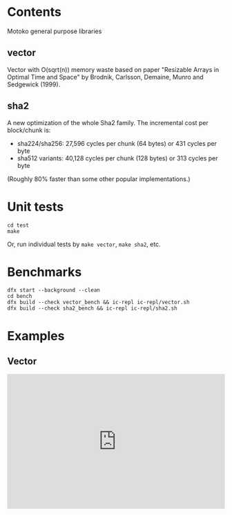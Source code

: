 # Contents
Motoko general purpose libraries

## vector

Vector with O(sqrt(n)) memory waste based on paper "Resizable Arrays in Optimal Time and Space" by Brodnik, Carlsson, Demaine, Munro and Sedgewick (1999).

## sha2

A new optimization of the whole Sha2 family. The incremental cost per block/chunk is:

* sha224/sha256: 27,596 cycles per chunk (64 bytes) or 431 cycles per byte
* sha512 variants: 40,128 cycles per chunk (128 bytes) or 313 cycles per byte

(Roughly 80% faster than some other popular implementations.) 

# Unit tests

```
cd test
make
```

Or, run individual tests by `make vector`, `make sha2`, etc.

# Benchmarks

```
dfx start --background --clean
cd bench
dfx build --check vector_bench && ic-repl ic-repl/vector.sh
dfx build --check sha2_bench && ic-repl ic-repl/sha2.sh
```

# Examples

## Vector

<iframe src="https://embed.smartcontracts.org/motoko/g/9KrDof3FNdp1qgWFnTzABEdBZF9virfqsZ3Lf8ryFgR3toa4bV962Jiik3uV3dpn2ASmyatiiTJuuWNbttd8j2yqpjqNWr3svT5QPukqbDdDonPGpPsKvKfWTzuSPAM5YZwNbS3XZE4Pt16y9Y4nm4qNE229ERkrjTYYd4Z8Zzr?lines=8" width="100%" height="312" style="border:0" title="Motoko code snippet" />

## Sha2

<iframe src="https://embed.smartcontracts.org/motoko/g/22dBpZybfm9PtMARHfxM8RR3VkF7GDW1gXhkPVeGfjQFDAsPsWWiLnRcu32UHrXem316pQJxMb7J3grsrWBTmVhum5sLLu6dh6p734kyfiRhU8Wof1hzWeXehJMt4LdbJnFj25VPJATeLkDr8HCquWpyW1zRPsRzVX8JjXeLiRowhxu1czC4MLPtCJzRTi11?lines=7" width="100%" height="288" style="border:0" title="Motoko code snippet" />
